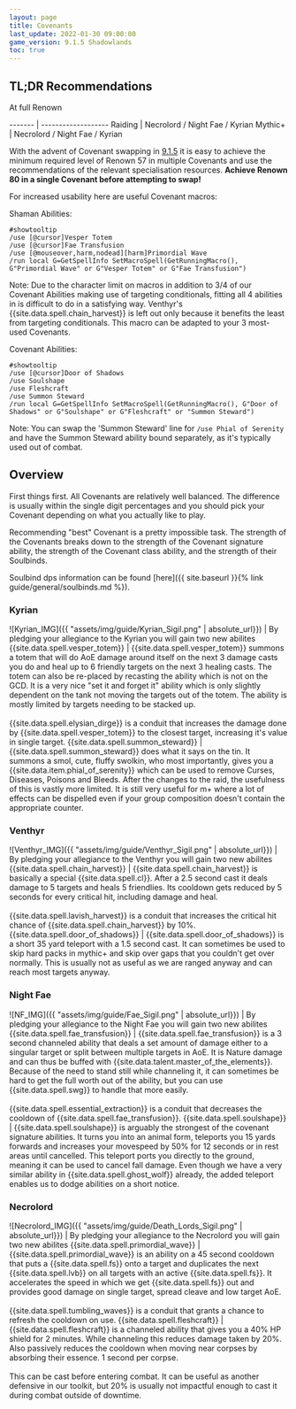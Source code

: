 ```yaml
---
layout: page
title: Covenants
last_update: 2022-01-30 09:00:00
game_version: 9.1.5 Shadowlands
toc: true
---
```


## TL;DR Recommendations
At full Renown

------- | -------------------
Raiding | Necrolord / Night Fae / Kyrian
Mythic+ | Necrolord / Night Fae / Kyrian

With the advent of Covenant swapping in [9.1.5](https://shadowlands.wowhead.com/guides/shadowlands-patch-9-1-5-features) it is easy to achieve the minimum required level of Renown 57 in multiple Covenants and use the recommendations of the relevant specialisation resources. **Achieve Renown 80 in a single Covenant before attempting to swap!**

For increased usability here are useful Covenant macros:

Shaman Abilities:
```
#showtooltip
/use [@cursor]Vesper Totem
/use [@cursor]Fae Transfusion
/use [@mouseover,harm,nodead][harm]Primordial Wave
/run local G=GetSpellInfo SetMacroSpell(GetRunningMacro(), G"Primordial Wave" or G"Vesper Totem" or G"Fae Transfusion")
```
Note: Due to the character limit on macros in addition to 3/4 of our Covenant Abilities making use of targeting conditionals, fitting all 4 abilities in is difficult to do in a satisfying way. Venthyr's {{site.data.spell.chain_harvest}} is left out only because it benefits the least from targeting conditionals. This macro can be adapted to your 3 most-used Covenants.

Covenant Abilities:
```
#showtooltip
/use [@cursor]Door of Shadows
/use Soulshape
/use Fleshcraft
/use Summon Steward
/run local G=GetSpellInfo SetMacroSpell(GetRunningMacro(), G"Door of Shadows" or G"Soulshape" or G"Fleshcraft" or "Summon Steward")
```
Note: You can swap the 'Summon Steward' line for ```/use Phial of Serenity``` and have the Summon Steward ability bound separately, as it's typically used out of combat.

## Overview

First things first. All Covenants are relatively well balanced. The difference is usually within the single digit percentages and you should pick your Covenant depending on what you actually like to play.

Recommending "best" Covenant is a pretty impossible task.
The strength of the Covenants breaks down to the strength of the Covenant signature ability, the strength of the Covenant class ability, and the strength of their Soulbinds.

Soulbind dps information can be found [here]({{ site.baseurl }}{% link guide/general/soulbinds.md %}).

### Kyrian

![Kyrian_IMG]({{ "assets/img/guide/Kyrian_Sigil.png" | absolute_url}}) | By pledging your allegiance to the Kyrian you will gain two new abilites
{{site.data.spell.vesper_totem}} | {{site.data.spell.vesper_totem}} summons a totem that will do AoE damage around itself on the next 3 damage casts you do and heal up to 6 friendly targets on the next 3 healing casts. The totem can also be re-placed by recasting the ability which is not on the GCD. It is a very nice "set it and forget it" ability which is only slightly dependent on the tank not moving the targets out of the totem. The ability is mostly limited by targets needing to be stacked up.<br/><br/>{{site.data.spell.elysian_dirge}} is a conduit that increases the damage done by {{site.data.spell.vesper_totem}} to the closest target, increasing it's value in single target.
{{site.data.spell.summon_steward}} | {{site.data.spell.summon_steward}} does what it says on the tin. It summons a  smol, cute, fluffy swolkin, who most importantly, gives you a {{site.data.item.phial_of_serenity}} which can be used to remove Curses, Diseases, Poisons and Bleeds. After the changes to the raid, the usefulness of this is vastly more limited. It is still very useful for m+ where a lot of effects can be dispelled even if your group composition doesn't contain the appropriate counter.


### Venthyr

![Venthyr_IMG]({{ "assets/img/guide/Venthyr_Sigil.png" | absolute_url}}) | By pledging your allegiance to the Venthyr you will gain two new abilites
{{site.data.spell.chain_harvest}} | {{site.data.spell.chain_harvest}} is basically a special {{site.data.spell.cl}}. After a 2.5 second cast it deals damage to 5 targets and heals 5 friendlies. Its cooldown gets reduced by 5 seconds for every critical hit, including damage and heal.<br/><br/>{{site.data.spell.lavish_harvest}} is a conduit that increases the critical hit chance of {{site.data.spell.chain_harvest}} by 10%.
{{site.data.spell.door_of_shadows}} | {{site.data.spell.door_of_shadows}} is a short 35 yard teleport with a 1.5 second cast. It can sometimes be used to skip hard packs in mythic+ and skip over gaps that you couldn't get over normally. This is usually not as useful as we are ranged anyway and can reach most targets anyway.


### Night Fae

![NF_IMG]({{ "assets/img/guide/Fae_Sigil.png" | absolute_url}}) | By pledging your allegiance to the Night Fae you will gain two new abilites
{{site.data.spell.fae_transfusion}} | {{site.data.spell.fae_transfusion}} is a 3 second channeled ability that deals a set amount of damage either to a singular target or split between multiple targets in AoE. It is Nature damage and can thus be buffed with {{site.data.talent.master_of_the_elements}}. Because of the need to stand still while channeling it, it can sometimes be hard to get the full worth out of the ability, but you can use {{site.data.spell.swg}} to handle that more easily.<br/><br/>{{site.data.spell.essential_extraction}} is a conduit that decreases the cooldown of {{site.data.spell.fae_transfusion}}.
{{site.data.spell.soulshape}} | {{site.data.spell.soulshape}} is arguably the strongest of the covenant signature abilities. It turns you into an animal form, teleports you 15 yards forwards and increases your movespeed by 50% for 12 seconds or in rest areas until cancelled. This teleport ports you directly to the ground, meaning it can be used to cancel fall damage. Even though we have a very similar ability in {{site.data.spell.ghost_wolf}} already, the added teleport enables us to dodge abilities on a short notice.


### Necrolord

![Necrolord_IMG]({{ "assets/img/guide/Death_Lords_Sigil.png" | absolute_url}}) | By pledging your allegiance to the Necrolord you will gain two new abilites
{{site.data.spell.primordial_wave}} | {{site.data.spell.primordial_wave}} is an ability on a 45 second cooldown that puts a {{site.data.spell.fs}} onto a target and duplicates the next {{site.data.spell.lvb}} on all targets with an active {{site.data.spell.fs}}. It accelerates the speed in which we get {{site.data.spell.fs}} out and provides good damage on single target, spread cleave and low target AoE.<br/><br/>{{site.data.spell.tumbling_waves}} is a conduit that grants a chance to refresh the cooldown on use.
{{site.data.spell.fleshcraft}} | {{site.data.spell.fleshcraft}} is a channeled ability that gives you a 40% HP shield for 2 minutes. While channeling this reduces damage taken by 20%. Also passively reduces the cooldown when moving near corpses by absorbing their essence. 1 second per corpse.<br/><br/>This can be cast before entering combat. It can be useful as another defensive in our toolkit, but 20% is usually not impactful enough to cast it during combat outside of downtime.
